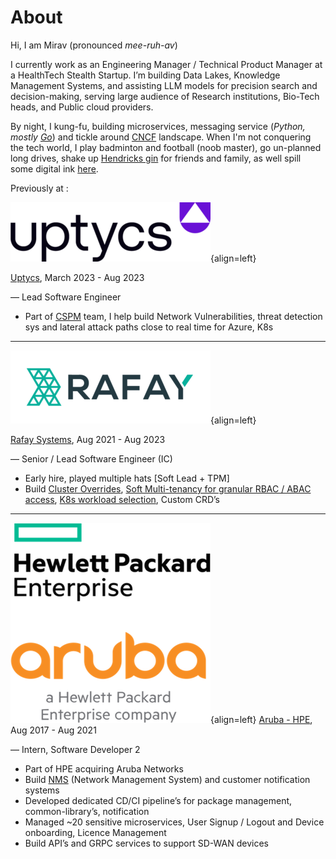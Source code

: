 # About

Hi, I am Mirav (pronounced *mee-ruh-av*)

I currently work as an Engineering Manager / Technical Product Manager at a HealthTech Stealth Startup. I’m building
Data
Lakes, Knowledge Management Systems, and assisting LLM models for precision search and decision-making, serving
large audience of Research institutions, Bio-Tech heads, and Public cloud providers.

By night, I kung-fu, building
microservices, messaging service (*Python, mostly [Go](https://go.dev/)*) and tickle
around [CNCF](https://landscape.cncf.io/) landscape.
When I'm not
conquering the tech world, I play badminton and football (noob master), go un-planned long drives, shake
up [Hendricks gin](https://www.hendricksgin.com/) for friends and family, as well spill some digital
ink [here](blog/index.md).

[//]: # (Previously at :)

[//]: # ()
[//]: # (![Image title]&#40;assets/stealth.png&#41;{align=left})


Previously at :

![Image title](assets/uptycs.png){align=left}

[Uptycs](https://www.uptycs.com/), March 2023 - Aug 2023

— Lead Software Engineer

- Part
  of [CSPM](https://www.uptycs.com/products/cnapp/cspm)
  team, I help build Network Vulnerabilities, threat detection sys and lateral attack paths close to real
  time for Azure, K8s

-----
![Image title](assets/rafay.png){align=left}

[Rafay Systems](https://rafay.co/), Aug 2021 - Aug 2023

— Senior / Lead Software Engineer (IC)

- Early hire, played multiple hats [Soft Lead + TPM]
- Build [Cluster Overrides](https://docs.rafay.co/cli/overrides/), [Soft Multi-tenancy for granular RBAC / ABAC access](https://docs.rafay.co/security/tenancy/overview/#soft-tenancy), [K8s workload selection](https://docs.rafay.co/cli/overrides/), Custom CRD’s

-----

![Image title](assets/hpe_aruba.png){align=left}
[Aruba - HPE](https://www.hpe.com/us/en/home.html), Aug 2017 - Aug 2021

— Intern,  Software Developer 2

- Part of HPE acquiring Aruba Networks
- Build [NMS](https://www.arubanetworks.com/products/network-management-operations/central/) (Network Management System)
  and customer notification systems
- Developed dedicated CD/CI pipeline’s for package management, common-library’s, notification 
- Managed ~20 sensitive microservices,  User Signup / Logout and Device onboarding, Licence Management
- Build API’s and GRPC services to support SD-WAN devices


